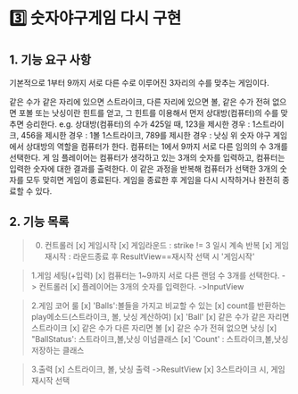 # 3️⃣ 숫자야구게임 다시 구현

## 1. 기능 요구 사항

기본적으로 1부터 9까지 서로 다른 수로 이루어진 3자리의 수를 맞추는 게임이다.

같은 수가 같은 자리에 있으면 스트라이크, 다른 자리에 있으면 볼, 같은 수가 전혀 없으면 포볼 또는 낫싱이란 힌트를 얻고, 그 힌트를 이용해서 먼저 상대방(컴퓨터)의 수를 맞추면 승리한다.
e.g. 상대방(컴퓨터)의 수가 425일 때, 123을 제시한 경우 : 1스트라이크, 456을 제시한 경우 : 1볼 1스트라이크, 789를 제시한 경우 : 낫싱
위 숫자 야구 게임에서 상대방의 역할을 컴퓨터가 한다. 컴퓨터는 1에서 9까지 서로 다른 임의의 수 3개를 선택한다. 게 임 플레이어는 컴퓨터가 생각하고 있는 3개의 숫자를 입력하고, 컴퓨터는 입력한 숫자에 대한 결과를 출력한다.
이 같은 과정을 반복해 컴퓨터가 선택한 3개의 숫자를 모두 맞히면 게임이 종료된다.
게임을 종료한 후 게임을 다시 시작하거나 완전히 종료할 수 있다.

## 2. 기능 목록
> 0. 컨트롤러
> [x] 게임시작 
> [x]   게임라운드 : strike != 3 일시 계속 반복
> [x]   게임재시작 : 라운드종료 후 ResultView==재시작 선택 시 '게임시작'

> 1.게임 세팅(+입력)
> [x] 컴퓨터는 1~9까지 서로 다른 랜덤 수 3개를 선택한다. -> 컨트롤러
> [x] 플레이어는 3개의 숫자를 입력한다. ->InputView

> 2.게임 코어 룰
> [x] 'Balls':볼들을 가지고 비교할 수 있는 
>   [x] count를 반환하는 play메소드(스트라이크, 볼, 낫싱 계산하여)
> [x] 'Ball'
>   [x] 같은 수가 같은 자리면 스트라이크
>   [x] 같은 수가 다른 자리면 볼
>   [x] 같은 수가 전혀 없으면 낫싱
> [x] "BallStatus': 스트라이크,볼,낫싱 이넘클래스
> [x] 'Count' : 스트라이크,볼,낫싱 저장하는 클래스

> 3.출력
> [x] 스트라이크, 볼, 낫싱 출력 ->ResultView
> [x] 3스트라이크 시, 게임 재시작 선택